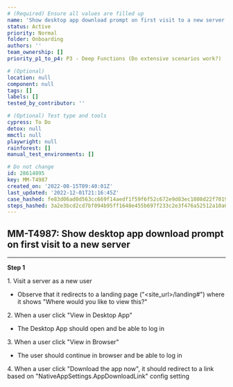 ```yaml
---
# (Required) Ensure all values are filled up
name: 'Show desktop app download prompt on first visit to a new server'
status: Active
priority: Normal
folder: Onboarding
authors: ''
team_ownership: []
priority_p1_to_p4: P3 - Deep Functions (Do extensive scenarios work?)

# (Optional)
location: null
component: null
tags: []
labels: []
tested_by_contributor: ''

# (Optional) Test type and tools
cypress: To Do
detox: null
mmctl: null
playwright: null
rainforest: []
manual_test_environments: []

# Do not change
id: 28614895
key: MM-T4987
created_on: '2022-08-15T09:40:01Z'
last_updated: '2022-12-01T21:16:45Z'
case_hashed: fe83d06ad0d563cc669f14aedf1f59f6f52c672e9d83ec1808d22f7019a092850f48f15128daf74ea976c3637ba59d46
steps_hashed: 3a2e3bcd2cd7bf094b95ff1648e455b697f233c2e3f476a52512a10a0d593d82a9cba7fdccae9852a5cd104f27a23abd
---
```


<!-- (Auto-generated) Based on frontmatter's "key" and "name" -->

## MM-T4987: Show desktop app download prompt on first visit to a new server

---

**Step 1**

1\. Visit a server as a new user

- Observe that it redirects to a landing page ("\<site\_url>/landing#") where it shows "Where would you like to view this?"

2\. When a user click "View in Desktop App"

- The Desktop App should open and be able to log in

3\. When a user click "View in Browser"

- The user should continue in browser and be able to log in

4\. When a user click "Download the app now", it should redirect to a link based on "NativeAppSettings.AppDownloadLink" config setting
